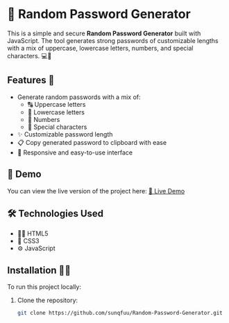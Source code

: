 # 🔑 **Random Password Generator**

This is a simple and secure **Random Password Generator** built with JavaScript. The tool generates strong passwords of customizable lengths with a mix of uppercase, lowercase letters, numbers, and special characters. 💻🔐

## Features 🌟

- Generate random passwords with a mix of:
  - 🔠 Uppercase letters
  - 🔡 Lowercase letters
  - 🔢 Numbers
  - 🔣 Special characters
- ✨ Customizable password length
- 📋 Copy generated password to clipboard with ease
- 📱 Responsive and easy-to-use interface

## 🚀 Demo

You can view the live version of the project here: [🔗 Live Demo](https://randomsecure-pwgen.netlify.app/)

## 🛠️ Technologies Used

- 🧑‍💻 HTML5
- 🎨 CSS3
- ⚙️ JavaScript

## Installation 🧑‍💻

To run this project locally:

1. Clone the repository:

   ```bash
   git clone https://github.com/sunqfuu/Random-Password-Generator.git
